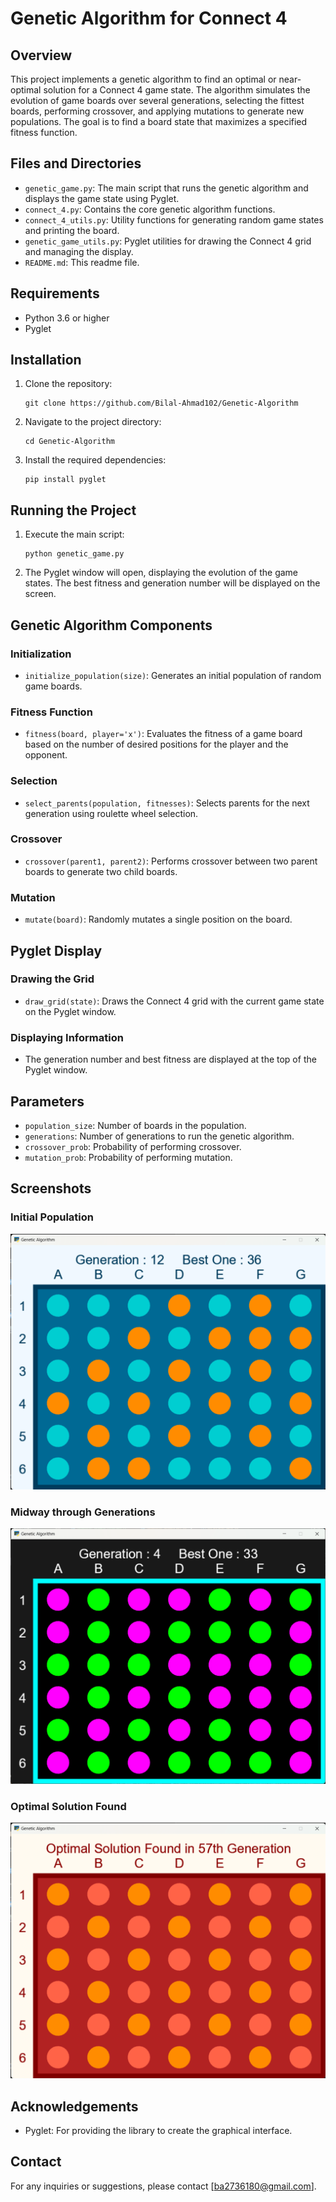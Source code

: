 # Genetic Algorithm for Connect 4

## Overview

This project implements a genetic algorithm to find an optimal or near-optimal solution for a Connect 4 game state. The algorithm simulates the evolution of game boards over several generations, selecting the fittest boards, performing crossover, and applying mutations to generate new populations. The goal is to find a board state that maximizes a specified fitness function.

## Files and Directories

- `genetic_game.py`: The main script that runs the genetic algorithm and displays the game state using Pyglet.
- `connect_4.py`: Contains the core genetic algorithm functions.
- `connect_4_utils.py`: Utility functions for generating random game states and printing the board.
- `genetic_game_utils.py`: Pyglet utilities for drawing the Connect 4 grid and managing the display.
- `README.md`: This readme file.

## Requirements

- Python 3.6 or higher
- Pyglet

## Installation

1. Clone the repository:
   ```
   git clone https://github.com/Bilal-Ahmad102/Genetic-Algorithm
   ```
2. Navigate to the project directory:
   ```
   cd Genetic-Algorithm
   ```
3. Install the required dependencies:
   ```
   pip install pyglet
   ```

## Running the Project

1. Execute the main script:
   ```
   python genetic_game.py
   ```
2. The Pyglet window will open, displaying the evolution of the game states. The best fitness and generation number will be displayed on the screen.

## Genetic Algorithm Components

### Initialization

- `initialize_population(size)`: Generates an initial population of random game boards.

### Fitness Function

- `fitness(board, player='x')`: Evaluates the fitness of a game board based on the number of desired positions for the player and the opponent.

### Selection

- `select_parents(population, fitnesses)`: Selects parents for the next generation using roulette wheel selection.

### Crossover

- `crossover(parent1, parent2)`: Performs crossover between two parent boards to generate two child boards.

### Mutation

- `mutate(board)`: Randomly mutates a single position on the board.

## Pyglet Display

### Drawing the Grid

- `draw_grid(state)`: Draws the Connect 4 grid with the current game state on the Pyglet window.

### Displaying Information

- The generation number and best fitness are displayed at the top of the Pyglet window.

## Parameters

- `population_size`: Number of boards in the population.
- `generations`: Number of generations to run the genetic algorithm.
- `crossover_prob`: Probability of performing crossover.
- `mutation_prob`: Probability of performing mutation.

## Screenshots
### Initial Population
![Initial Population](https://github.com/Bilal-Ahmad102/Genetic-Algorithm/blob/main/ScreenShots/Initial_Population.png)

### Midway through Generations
![Midway Generation](https://github.com/Bilal-Ahmad102/Genetic-Algorithm/blob/main/ScreenShots/Midway_Population.png)

### Optimal Solution Found
![Optimal Solution](https://github.com/Bilal-Ahmad102/Genetic-Algorithm/blob/main/ScreenShots/Optimal_Population.png)



## Acknowledgements

- Pyglet: For providing the library to create the graphical interface.

## Contact

For any inquiries or suggestions, please contact [ba2736180@gmail.com].